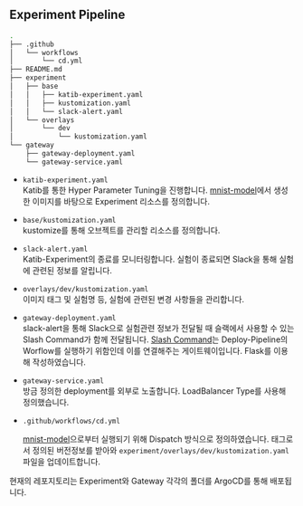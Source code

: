 ## Experiment Pipeline

```bash
.
├── .github
│   └── workflows
│       └── cd.yml
├── README.md
├── experiment
│   ├── base
│   │   ├── katib-experiment.yaml
│   │   ├── kustomization.yaml
│   │   └── slack-alert.yaml
│   └── overlays
│       └── dev
│           └── kustomization.yaml
└── gateway
    ├── gateway-deployment.yaml
    └── gateway-service.yaml
```

- `katib-experiment.yaml` <br/>
    Katib를 통한 Hyper Parameter Tuning을 진행합니다. [mnist-model](https://github.com/Ssuwani/mnist-model)에서 생성한 이미지를 바탕으로 Experiment 리소스를 정의합니다.

- `base/kustomization.yaml` <br/>
    kustomize를 통해 오브젝트를 관리할 리소스를 정의합니다.

- `slack-alert.yaml`<br/>
    Katib-Experiment의 종료를 모니터링합니다. 실험이 종료되면 Slack을 통해 실험에 관련된 정보를 알립니다.

- `overlays/dev/kustomization.yaml`<br/>
    이미지 태그 및 실험명 등, 실험에 관련된 변경 사항들을 관리합니다. 

- `gateway-deployment.yaml`<br/>
    slack-alert을 통해 Slack으로 실험관련 정보가 전달될 때 슬랙에서 사용할 수 있는 Slash Command가 함께 전달됩니다. [Slash Command](https://api.slack.com/interactivity/slash-commands)는 Deploy-Pipeline의 Worflow를 실행하기 위함인데 이를 연결해주는 게이트웨이입니다. Flask를 이용해 작성하였습니다.

- `gateway-service.yaml`<br/>
    방금 정의한 deployment를 외부로 노출합니다. LoadBalancer Type를 사용해 정의했습니다.

- `.github/workflows/cd.yml` <br/>

    [mnist-model](https://github.com/Ssuwani/mnist-model)으로부터 실행되기 위해 Dispatch 방식으로 정의하였습니다. 태그로서 정의된 버전정보를 받아와 `experiment/overlays/dev/kustomization.yaml` 파일을 업데이트합니다. 



현재의 레포지토리는 Experiment와 Gateway 각각의 폴더를 ArgoCD를 통해 배포됩니다. 